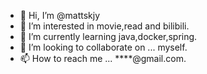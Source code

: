 - 👋 Hi, I’m @mattskjy
- 👀 I’m interested in movie,read and bilibili.
- 🌱 I’m currently learning java,docker,spring.
- 💞️ I’m looking to collaborate on ... myself.
- 📫 How to reach me ... ****@gmail.com.

<!---
mattskjy/mattskjy is a ✨ special ✨ repository because its `README.md` (this file) appears on your GitHub profile.
You can click the Preview link to take a look at your changes.
--->
